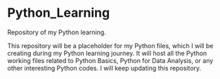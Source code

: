 # Python_Learning
Repository of my Python learning.

This repository will be a placeholder for my Python files, which I will be creating during my Python learning journey. It will host all the Python working files related to Python Basics, Python for Data Analysis, or any other interesting Python codes. I will keep updating this repository.  


